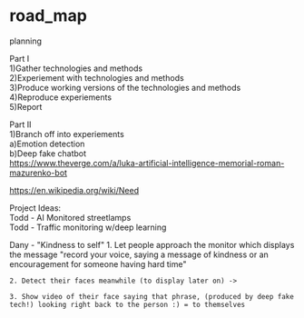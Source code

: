 # road_map
planning

Part I  
1)Gather technologies and methods   
2)Experiement with technologies and methods  
3)Produce working versions of the technologies and methods    
4)Reproduce experiements  
5)Report  
  
Part II  
1)Branch off into experiements  
  a)Emotion detection  
  b)Deep fake chatbot  
    https://www.theverge.com/a/luka-artificial-intelligence-memorial-roman-mazurenko-bot

https://en.wikipedia.org/wiki/Need

Project Ideas:  
Todd - AI Monitored streetlamps  
Todd - Traffic monitoring w/deep learning

Dany - "Kindness to self"
    1. Let people approach the monitor which displays the message 
    "record your voice, saying a message of kindness or an encouragement for someone having hard time"
    
    2. Detect their faces meanwhile (to display later on) -> 
    
    3. Show video of their face saying that phrase, (produced by deep fake tech!) looking right back to the person :) = to themselves

